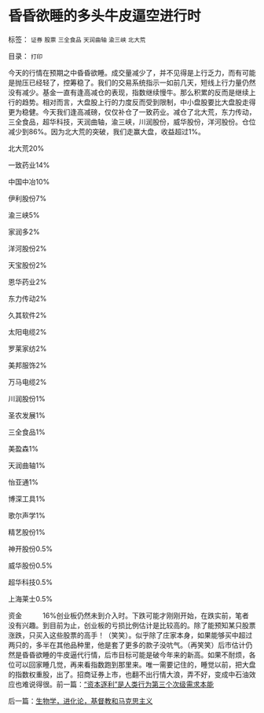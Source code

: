 # 昏昏欲睡的多头牛皮逼空进行时

标签： `证券` `股票` `三全食品` `天润曲轴` `渝三峡` `北大荒` 

目录： `打印`

今天的行情在预期之中昏昏欲睡。成交量减少了，并不见得是上行乏力，而有可能是抛压已经轻了，控筹稳了。我们的交易系统指示一如前几天，短线上行力量仍然没有减少。基金一直有逢高减仓的表现，指数继续慢牛。那么积累的反而是继续上行的趋势。相对而言，大盘股上行的力度反而受到限制，中小盘股要比大盘股走得更为稳健。今天我们逢高减磅，仅仅补仓了一致药业。减仓了北大荒，东力传动，三全食品，超华科技，天润曲轴，渝三峡，川润股份，威华股份，洋河股份。仓位减少到86%。因为北大荒的突破，我们走赢大盘，收益超过1%。

北大荒20%

一致药业14%

中国中冶10%

伊利股份7%

渝三峡5%

家润多2%

洋河股份2%

天宝股份2%

恩华药业2%

东力传动2%

久其软件2%

太阳电缆2%

罗莱家纺2%

美邦服饰2%

万马电缆2%

川润股份1%

圣农发展1%

三全食品1%

美盈森1%

天润曲轴1%

怡亚通1%

博深工具1%

歌尔声学1%

精艺股份1%

神开股份0.5%

威华股份0.5%

超华科技0.5%

上海莱士0.5%

资金　　　16%创业板仍然未到介入时。下跌可能才刚刚开始，在跌实前，笔者没有兴趣。到目前为止，创业板的亏损比例估计是比较高的。除了能预知某只股票涨跌，只买入这些股票的高手！（笑笑）。似乎除了庄家本身，如果能够买中超过两只的，多半在其他品种里，他是套了更多的款子没吭气。（再笑笑）后市估计仍然是昏昏欲睡的牛皮逼代行情，后市目标可能是破今年来的新高。如果不耐烦，各位可以回家睡几觉，再来看指数跑到那里来。唯一需要记住的，睡觉以前，把大盘的指数权重股，出了。招商证券上市，也翻不出行情大浪，弄不好，变成中石油效应也难说得很。前一篇：[“资本逐利”是人类行为第三个次级需求本能](../../../2009/11/9/“资本逐利”是人类行为第三个次级需求本能.md)

后一篇：[生物学，进化论，基督教和马克思主义](../../../2009/11/9/生物学，进化论，基督教和马克思主义.md)